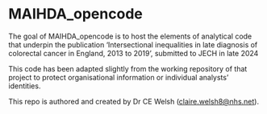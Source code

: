 
<!-- README.md is generated from README.Rmd. Please edit that file -->

# MAIHDA_opencode

<!-- badges: start -->
<!-- badges: end -->

The goal of MAIHDA_opencode is to host the elements of analytical code
that underpin the publication ‘Intersectional inequalities in late
diagnosis of colorectal cancer in England, 2013 to 2019’, submitted to
JECH in late 2024

This code has been adapted slightly from the working repository of that
project to protect organisational information or individual analysts’
identities.

This repo is authored and created by Dr CE Welsh
(<claire.welsh8@nhs.net>).

